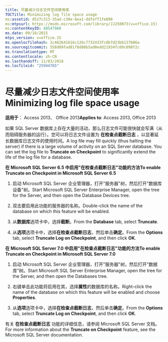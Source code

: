 ```yaml
---
title: 尽量减少日志文件空间使用率
TOCTitle: Minimizing log file space usage
ms:assetid: d527c313-35ad-c30e-6ea1-ddfeff1fe890
ms:mtpsurl: https://msdn.microsoft.com/library/JJ250073(v=office.15)
ms:contentKeyID: 48547960
ms.date: 09/18/2015
mtps_version: v=office.15
ms.openlocfilehash: 2c462641616c126c7732433fc8b7d23bb137b06a
ms.sourcegitcommit: 558d09fad81f8d80b5ad0edd21934fc09c098f2c
ms.translationtype: MT
ms.contentlocale: zh-CN
ms.lasthandoff: 11/03/2018
ms.locfileid: "25944765"
---
```

# <a name="minimizing-log-file-space-usage"></a><span data-ttu-id="dbc24-102">尽量减少日志文件空间使用率</span><span class="sxs-lookup"><span data-stu-id="dbc24-102">Minimizing log file space usage</span></span>

<span data-ttu-id="dbc24-103">**适用于**： Access 2013、 Office 2013</span><span class="sxs-lookup"><span data-stu-id="dbc24-103">**Applies to**: Access 2013, Office 2013</span></span>

<span data-ttu-id="dbc24-p101">如果 SQL Server 数据库上存在大量的活动，那么日志文件可能很快就会写满（从而阻碍服务器的运行）。您可以将日志文件设置为 **在检查点截断日志** ，以显著延长数据库日志文件的使用时间。</span><span class="sxs-lookup"><span data-stu-id="dbc24-p101">A log file may fill quickly (thus halting the server) if there is a large volume of activity on an SQL Server database. You can set the log file to **Truncate on Checkpoint** to significantly extend the life of the log file for a database.</span></span>

<span data-ttu-id="dbc24-106">**在 Microsoft SQL Server 6.5 中启用"在检查点截断日志"功能的方法**</span><span class="sxs-lookup"><span data-stu-id="dbc24-106">**To enable Truncate on Checkpoint in Microsoft SQL Server 6.5**</span></span>

1.  <span data-ttu-id="dbc24-107">启动 Microsoft SQL Server 企业管理器，打开"服务器"树，然后打开"数据库设备"树。</span><span class="sxs-lookup"><span data-stu-id="dbc24-107">Start Microsoft SQL Server Enterprise Manager, open the tree for the Server, and then open the Database Devices tree.</span></span>

2.  <span data-ttu-id="dbc24-108">双击要启用此功能的服务器的名称。</span><span class="sxs-lookup"><span data-stu-id="dbc24-108">Double-click the name of the database on which this feature will be enabled.</span></span>

3.  <span data-ttu-id="dbc24-109">从**数据库**选项卡中，选择**截断**。</span><span class="sxs-lookup"><span data-stu-id="dbc24-109">From the **Database** tab, select **Truncate**.</span></span>

4.  <span data-ttu-id="dbc24-110">从**选项**选项卡中，选择**在检查点截断日志**，然后单击**确定**。</span><span class="sxs-lookup"><span data-stu-id="dbc24-110">From the **Options** tab, select **Truncate Log on Checkpoint**, and then click **OK**.</span></span>

<span data-ttu-id="dbc24-111">**在 Microsoft SQL Server 7.0 中启用"在检查点截断日志"功能的方法**</span><span class="sxs-lookup"><span data-stu-id="dbc24-111">**To enable Truncate on Checkpoint in Microsoft SQL Server 7.0**</span></span>

1.  <span data-ttu-id="dbc24-112">启动 Microsoft SQL Server 企业管理器，打开"服务器"树，然后打开"数据库"树。</span><span class="sxs-lookup"><span data-stu-id="dbc24-112">Start Microsoft SQL Server Enterprise Manager, open the tree for the Server, and then open the Databases tree.</span></span>

2.  <span data-ttu-id="dbc24-113">右键单击此功能将启用在其，选择**属性**的数据库的名称。</span><span class="sxs-lookup"><span data-stu-id="dbc24-113">Right-click the name of the database on which this feature will be enabled and choose **Properties**.</span></span>

3.  <span data-ttu-id="dbc24-114">从**选项**选项卡中，选择**在检查点截断日志**，然后单击**确定**。</span><span class="sxs-lookup"><span data-stu-id="dbc24-114">From the **Options** tab, select **Truncate Log on Checkpoint**, and then click **OK**.</span></span>

<span data-ttu-id="dbc24-115">有关 **在检查点截断日志** 功能的详细信息，请参阅 Microsoft SQL Server 文档。</span><span class="sxs-lookup"><span data-stu-id="dbc24-115">For more information about the **Truncate on Checkpoint** feature, see the Microsoft SQL Server documentation.</span></span>

